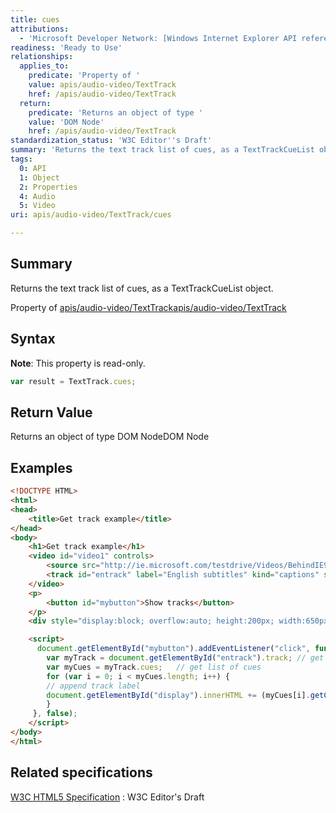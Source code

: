 ```yaml
---
title: cues
attributions:
  - 'Microsoft Developer Network: [Windows Internet Explorer API reference Article](http://msdn.microsoft.com/en-us/library/ie/hh828809%28v=vs.85%29.aspx)'
readiness: 'Ready to Use'
relationships:
  applies_to:
    predicate: 'Property of '
    value: apis/audio-video/TextTrack
    href: /apis/audio-video/TextTrack
  return:
    predicate: 'Returns an object of type '
    value: 'DOM Node'
    href: /apis/audio-video/TextTrack
standardization_status: 'W3C Editor''s Draft'
summary: 'Returns the text track list of cues, as a TextTrackCueList object.'
tags:
  0: API
  1: Object
  2: Properties
  4: Audio
  5: Video
uri: apis/audio-video/TextTrack/cues

---
```

## <span>Summary</span>

Returns the text track list of cues, as a TextTrackCueList object.

Property of [apis/audio-video/TextTrack](/apis/audio-video/TextTrack)[apis/audio-video/TextTrack](/apis/audio-video/TextTrack)

## <span>Syntax</span>

**Note**: This property is read-only.

``` js
var result = TextTrack.cues;
```

## <span>Return Value</span>

Returns an object of type DOM NodeDOM Node

## <span>Examples</span>

``` html
<!DOCTYPE HTML>
<html>
<head>
    <title>Get track example</title>
</head>
<body>
    <h1>Get track example</h1>
    <video id="video1" controls>
        <source src="http://ie.microsoft.com/testdrive/Videos/BehindIE9ModernWebStandards/Video.mp4">
        <track id="entrack" label="English subtitles" kind="captions" src="entrack.vtt" srclang="en" default>
    </video>
    <p>
        <button id="mybutton">Show tracks</button>
    </p>
    <div style="display:block; overflow:auto; height:200px; width:650px;" id="display"></div>

    <script>
      document.getElementById("mybutton").addEventListener("click", function () {
        var myTrack = document.getElementById("entrack").track; // get text track from track element
        var myCues = myTrack.cues;   // get list of cues
        for (var i = 0; i < myCues.length; i++) {
        // append track label
        document.getElementById("display").innerHTML += (myCues[i].getCueAsHTML().textContent + "<br/>");
        }
     }, false);
    </script>
</body>
</html>
```

## <span>Related specifications</span>

[W3C HTML5 Specification](http://dev.w3.org/html5/spec/single-page.html)
:   W3C Editor's Draft
